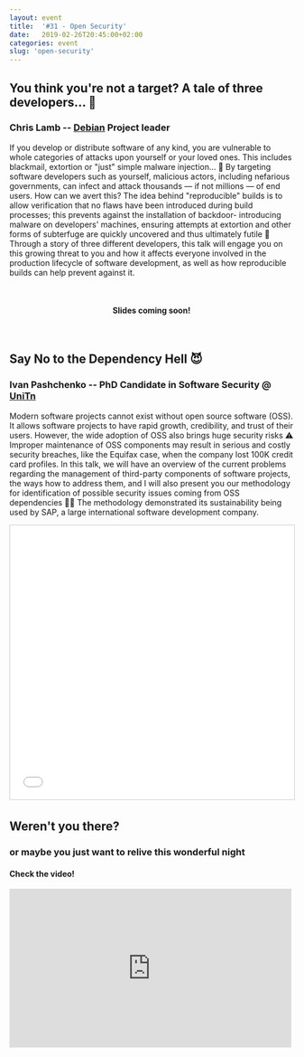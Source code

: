 ```yaml
---
layout: event
title:  '#31 - Open Security'
date:   2019-02-26T20:45:00+02:00
categories: event
slug: 'open-security'
---
```


## You think you're not a target? A tale of three developers... 🤖
### Chris Lamb -- [Debian](https://www.debian.org/) Project leader

If you develop or distribute software of any kind, you are vulnerable to whole categories of attacks upon yourself or your loved ones. This includes blackmail, extortion or "just" simple malware injection… 👾 By targeting software developers such as yourself, malicious actors, including nefarious governments, can infect and attack thousands — if not millions — of end users. How can we avert this? The idea behind "reproducible" builds is to allow verification that no flaws have been introduced during build processes; this prevents against the installation of backdoor- introducing malware on developers' machines, ensuring attempts at extortion and other forms of subterfuge are quickly uncovered and thus ultimately futile 🙏 Through a story of three different developers, this talk will engage you on this growing threat to you and how it affects everyone involved in the production lifecycle of software development, as well as how reproducible builds can help prevent against it.

<br>
<div width="100%" style="text-align:center;"><h4>Slides coming soon!</h4></div>
<br>

## Say No to the Dependency Hell 😈
### Ivan Pashchenko -- PhD Candidate in Software Security @ [UniTn](https://disi.unitn.it)

Modern software projects cannot exist without open source software (OSS). It allows software projects to have rapid growth, credibility, and trust of their users. However, the wide adoption of OSS also brings huge security risks ⚠️ Improper maintenance of OSS components may result in serious and costly security breaches, like the Equifax case, when the company lost 100K credit card profiles. In this talk, we will have an overview of the current problems regarding the management of third-party components of software projects, the ways how to address them, and I will also present you our methodology for identification of possible security issues coming from OSS dependencies 👨‍💻 The methodology demonstrated its sustainability being used by SAP, a large international software development company.

<iframe src="//www.slideshare.net/slideshow/embed_code/key/qooLQDLLw5UEL0" width="595" height="485" frameborder="0" marginwidth="0" marginheight="0" scrolling="no" style="border:1px solid #CCC; border-width:1px; margin-bottom:5px; max-width: 100%;" allowfullscreen> </iframe>

## Weren't you there?
### or maybe you just want to relive this wonderful night
<section class="fb-links">

#### Check the video!
<iframe src="https://www.facebook.com/plugins/video.php?href=https%3A%2F%2Fwww.facebook.com%2Fspeckandtech%2Fvideos%2F342684563015324%2F&show_text=0&width=500&height=281" class="video-embed" width="500" height="281" style="border:none;overflow:hidden" scrolling="no" frameborder="0" allowTransparency="true" allowFullScreen="true"></iframe>
<!-- #### and take a look at the <a id="fb_photo_album" class="btn-facebook" target="_blank" href="//bit.ly/ST30pics">pictures &#128247;</a> -->
</section>
